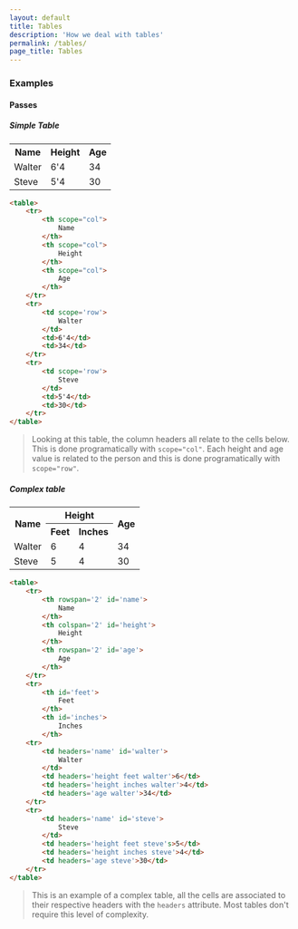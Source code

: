 ```yaml
---
layout: default
title: Tables
description: 'How we deal with tables'
permalink: /tables/
page_title: Tables
---
```



### Examples

#### Passes

##### Simple Table

<table>
	<tr>
		<th scope="col">
			Name
		</th>
		<th scope="col">
			Height
		</th>
		<th scope="col">
			Age
		</th>
	</tr>
	<tr>
		<td scope='row'>
			Walter
		</td>
		<td>6'4</td>
		<td>34</td>
	</tr>
	<tr>
		<td scope='row'>
			Steve
		</td>
		<td>5'4</td>
		<td>30</td>
	</tr>
</table>

```html
<table>
	<tr>
		<th scope="col">
			Name
		</th>
		<th scope="col">
			Height
		</th>
		<th scope="col">
			Age
		</th>
	</tr>
	<tr>
		<td scope='row'>
			Walter
		</td>
		<td>6'4</td>
		<td>34</td>
	</tr>
	<tr>
		<td scope='row'>
			Steve
		</td>
		<td>5'4</td>
		<td>30</td>
	</tr>
</table>
```

> Looking at this table, the column headers all relate to the cells below. This is done programatically with ```scope="col"```. Each height and age value is related to the person and this is done programatically with ```scope="row"```.

##### Complex table

<table>
	<tr>
		<th rowspan='2' id='name'>
			Name
		</th>
		<th colspan='2' id='height'>
			Height
		</th>
		<th rowspan='2' id='age'>
			Age
		</th>
	</tr>
	<tr>
		<th id='feet' headers='height'>
			Feet
		</th>
		<th id='inches' headers='height'>
			Inches
		</th>
	<tr>
		<td headers='name'>
			Walter
		</td>
		<td headers='height feet'>6</td>
		<td headers='height inches'>4</td>
		<td headers='age'>34</td>
	</tr>
	<tr>
		<td headers='name'>
			Steve
		</td>
		<td headers='height feet's>5</td>
		<td headers='height inches'>4</td>
		<td headers='age'>30</td>
	</tr>
</table>

```html
<table>
	<tr>
		<th rowspan='2' id='name'>
			Name
		</th>
		<th colspan='2' id='height'>
			Height
		</th>
		<th rowspan='2' id='age'>
			Age
		</th>
	</tr>
	<tr>
		<th id='feet'>
			Feet
		</th>
		<th id='inches'>
			Inches
		</th>
	<tr>
		<td headers='name' id='walter'>
			Walter
		</td>
		<td headers='height feet walter'>6</td>
		<td headers='height inches walter'>4</td>
		<td headers='age walter'>34</td>
	</tr>
	<tr>
		<td headers='name' id='steve'>
			Steve
		</td>
		<td headers='height feet steve's>5</td>
		<td headers='height inches steve'>4</td>
		<td headers='age steve'>30</td>
	</tr>
</table>
```

> This is an example of a complex table, all the cells are associated to their respective headers with the ```headers``` attribute. Most tables don't require this level of complexity. 
